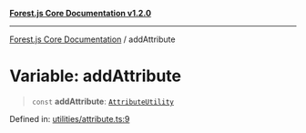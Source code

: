 [**Forest.js Core Documentation v1.2.0**](../README.md)

***

[Forest.js Core Documentation](../README.md) / addAttribute

# Variable: addAttribute

> `const` **addAttribute**: [`AttributeUtility`](../type-aliases/AttributeUtility.md)

Defined in: [utilities/attribute.ts:9](https://github.com/GrangbelrLurain/forest-js/blob/3b9f0f1236af55b74c90cc45f6935444ec94c11b/packages/core/src/utilities/attribute.ts#L9)
